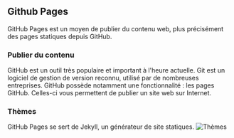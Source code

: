 ## Github Pages
GitHub Pages est un moyen de publier du contenu web, plus précisément des pages statiques depuis GitHub.

### Publier du contenu
GitHub est un outil très populaire et important à l'heure actuelle. Git est un logiciel de gestion de version reconnu, utilisé par de nombreuses entreprises. GitHub possède notamment une fonctionnalité : les pages GitHub. Celles-ci vous permettent de publier un site web sur Internet.

### Thèmes
GitHub Pages se sert de Jekyll, un générateur de site statiques.
![Thèmes](https://image.prntscr.com/image/rTvP_8d-TUm8MCVqSFNoyQ.png)

